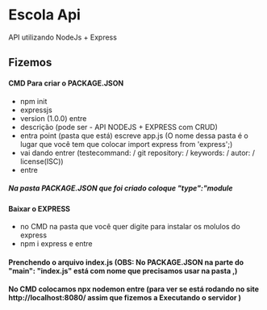 # Escola Api 

API utilizando NodeJs + Express

## Fizemos 

#### CMD Para criar o PACKAGE.JSON
- npm init
- expressjs
- version (1.0.0) entre
- descrição (pode ser - API NODEJS + EXPRESS com CRUD)
- entra point (pasta que está) escreve app.js  (O nome dessa pasta é o lugar que você tem que colocar import express from 'express';) 
- vai dando entrer (testecommand:  / git repository: / keywords: / autor: / license(ISC)) 
- entre

##### Na pasta PACKAGE.JSON que foi criado  coloque "type":"module

#### Baixar o EXPRESS
- no CMD na pasta que você quer digite  para instalar os molulos do express
- npm i express e entre

#### Prenchendo o arquivo index.js (OBS: No PACKAGE.JSON na parte do  "main": "index.js" está com nome que precisamos usar na pasta ,)

#### No CMD colocamos npx nodemon  entre  (para ver se está rodando no site http://localhost:8080/ assim que fizemos a Executando o servidor )